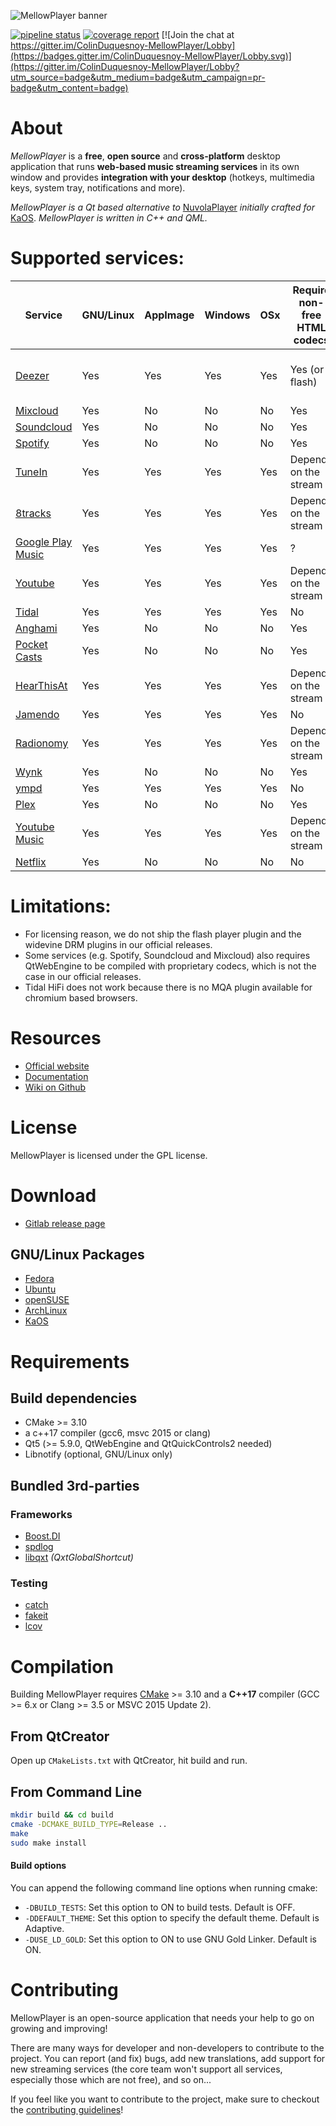![MellowPlayer banner](docs/_static/banner.png)


[![pipeline status](https://gitlab.com/ColinDuquesnoy/MellowPlayer/badges/master/pipeline.svg)](https://gitlab.com/ColinDuquesnoy/MellowPlayer/commits/master)
[![coverage report](https://gitlab.com/ColinDuquesnoy/MellowPlayer/badges/master/coverage.svg)](https://gitlab.com/ColinDuquesnoy/MellowPlayer/commits/master)
[![Join the chat at https://gitter.im/ColinDuquesnoy-MellowPlayer/Lobby](https://badges.gitter.im/ColinDuquesnoy-MellowPlayer/Lobby.svg)](https://gitter.im/ColinDuquesnoy-MellowPlayer/Lobby?utm_source=badge&utm_medium=badge&utm_campaign=pr-badge&utm_content=badge)

# About

*MellowPlayer* is a **free**, **open source** and **cross-platform** desktop application
that runs **web-based music streaming services** in its own window and
provides **integration with your desktop** (hotkeys, multimedia keys, system tray,
notifications and more).

*MellowPlayer is a Qt based alternative to* [NuvolaPlayer](https://tiliado.eu/nuvolaplayer/)
*initially crafted for* [KaOS](http://kaosx.us/). *MellowPlayer is written in C++ and QML.*

# Supported services:

| Service                                                   | GNU/Linux | AppImage | Windows | OSx | Require non-free HTML codecs | Require  flash           | Require  drm |
|-----------------------------------------------------------|-----------|----------|---------|-----|------------------------------|--------------------------|--------------|
| [Deezer](http://deezer.com)                               | Yes       | Yes      | Yes     | Yes | Yes (or flash)               | Yes (or non-free codecs) | No           |
| [Mixcloud](http://mixcloud.com)                           | Yes       | No       | No      | No  | Yes                          | No                       | No           |
| [Soundcloud](http://soundcloud.com)                       | Yes       | No       | No      | No  | Yes                          | No                       | No           |
| [Spotify](http://spotify.com)                             | Yes       | No       | No      | No  | Yes                          | No                       | Yes          |
| [TuneIn](http://tunein.com/)                              | Yes       | Yes      | Yes     | Yes | Depends on the stream        | No                       | No           |
| [8tracks](http://8tracks.com/)                            | Yes       | Yes      | Yes     | Yes | Depends on the stream        | No                       | No           |
| [Google Play Music](https://play.google.com/music/listen) | Yes       | Yes      | Yes     | Yes | ?                            | ?                        | ?            |
| [Youtube](https://youtube.com/)                           | Yes       | Yes      | Yes     | Yes | Depends on the stream        | No                       | No           |
| [Tidal](https://listen.tidal.com/)                        | Yes       | Yes      | Yes     | Yes | No                           | Yes                      | No           |
| [Anghami](https://www.anghami.com/)                       | Yes       | No       | No      | No  | Yes                          | No                       | No           |
| [Pocket Casts](https://play.pocketcasts.com/)             | Yes       | No       | No      | No  | Yes                          | No                       | No           |
| [HearThisAt](https://hearthis.at/)                        | Yes       | Yes      | Yes     | Yes | Depends on the stream        | No                       | No           |
| [Jamendo](https://www.jamendo.com/start)                  | Yes       | Yes      | Yes     | Yes | No                           | No                       | No           |
| [Radionomy](https://www.radionomy.com/)                   | Yes       | Yes      | Yes     | Yes | Depends on the stream        | No                       | No           |
| [Wynk](https://www.wynk.in/music)                         | Yes       | No       | No      | No  | Yes                          | No                       | No           |
| [ympd](https://github.com/notandy/ympd)                   | Yes       | Yes      | Yes     | Yes | No                           | No                       | No           |
| [Plex](https://www.plex.tv/)                              | Yes       | No       | No      | No  | Yes                          | No                       | ?            |
| [Youtube Music](https://music.youtube.com/)               | Yes       | Yes      | Yes     | Yes | Depends on the stream        | No                       | No           |
| [Netflix](https://www.netflix.com)                        | Yes       | No       | No      | No  | No                           | No                       | Yes          |

# Limitations:

- For licensing reason, we do not ship the flash player plugin and the widevine DRM plugins in our official releases.
- Some services (e.g. Spotify, Soundcloud and Mixcloud) also requires QtWebEngine to be compiled with proprietary codecs, which is not the case in our official releases.
- Tidal HiFi does not work because there is no MQA plugin available for chromium based browsers.

# Resources

- [Official website](https://colinduquesnoy.github.io/MellowPlayer/)
- [Documentation](http://mellowplayer.readthedocs.org/en/latest/)
- [Wiki on Github](https://gitlab.com/ColinDuquesnoy/MellowPlayer/wikis/home)

# License

MellowPlayer is licensed under the GPL license.

# Download

- [Gitlab release page](https://gitlab.com/ColinDuquesnoy/MellowPlayer/tags)

## GNU/Linux Packages

- [Fedora](http://mellowplayer.readthedocs.io/en/latest/users/install.html#fedora)
- [Ubuntu](http://mellowplayer.readthedocs.io/en/latest/users/install.html#ubuntu-17-10)
- [openSUSE](http://mellowplayer.readthedocs.io/en/latest/users/install.html#opensuse-tumbleweed)
- [ArchLinux](http://mellowplayer.readthedocs.io/en/latest/users/install.html#archlinux)
- [KaOS](http://mellowplayer.readthedocs.io/en/latest/users/install.html#kaos)

# Requirements

## Build dependencies

- CMake >= 3.10
- a c++17 compiler (gcc6, msvc 2015 or clang)
- Qt5 (>= 5.9.0, QtWebEngine and QtQuickControls2 needed)
- Libnotify (optional, GNU/Linux only)

## Bundled 3rd-parties

### Frameworks

- [Boost.DI](http://boost-experimental.github.io/di/)
- [spdlog](https://github.com/gabime/spdlog)
- [libqxt](https://bitbucket.org/libqxt/libqxt/wiki/Home) *(QxtGlobalShortcut)*

### Testing

- [catch](https://github.com/philsquared/Catch)
- [fakeit](https://github.com/eranpeer/FakeIt)
- [lcov](https://github.com/linux-test-project/lcov)

# Compilation

Building MellowPlayer requires [CMake](https://cmake.org/) >= 3.10 and a **C++17** compiler (GCC >= 6.x or Clang >= 3.5 or MSVC 2015 Update 2).

## From QtCreator

Open up `CMakeLists.txt` with QtCreator, hit build and run.

## From Command Line

```bash
mkdir build && cd build
cmake -DCMAKE_BUILD_TYPE=Release ..
make
sudo make install
```

#### Build options

You can append the following command line options when running cmake:

- ``-DBUILD_TESTS``: Set this option to ON to build tests. Default is OFF.
- ``-DDEFAULT_THEME``: Set this option to specify the default theme. Default is Adaptive.
- ``-DUSE_LD_GOLD``: Set this option to ON to use GNU Gold Linker. Default is ON.


# Contributing

MellowPlayer is an open-source application that needs your help to go on growing and improving!

There are many ways for developer and non-developers to contribute to the project. You can report (and fix) bugs, add new translations, add support for new streaming services (the core team won't support all services, especially those which are not free), and so on...

If you feel like you want to contribute to the project, make sure to checkout the [contributing guidelines](https://github.com/ColinDuquesnoy/MellowPlayer/blob/master/.github/CONTRIBUTING.md)!

